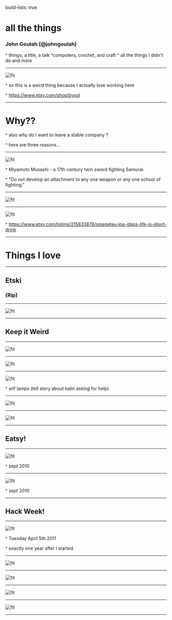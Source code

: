 build-lists: true

# all the things 

### John Goulah (@johngoulah)

^ things, a title, a talk 
^computers, crochet, and craft
^ all the things I didn't do and more 

---

![fit](images/loveetsy.jpg)

^ so this is a weird thing because I actually love working here

^ https://www.etsy.com/shop/bysol

---

# Why??

^ also why do I want to leave a stable company ?

^ here are three reasons...

---

![fit](images/miyamoto-musashi-.jpg)

^ Miyamoto Musashi - a 17th century twin sword fighting Samurai.

^ "Do not develop an attachment to any one weapon or any one school of fighting."

---

![fit](images/magic-happens.jpg)

---

![fit](images/short.jpg)

^ https://www.etsy.com/listing/215833878/spiegelau-ipa-glass-life-is-short-drink

---

# Things I love

---

## Etski
### (Rip)

---

![fit](images/etski.png)

---


## Keep it Weird

---

![fit](images/chicken.jpg)

---

![fit](images/haircuts.jpg)

---

![fit](images/lamp.png)

^ wtf lamps (tell story about kalin asking for help)

---

![fit](images/chadsanta.jpg)

---

![fit](images/dude.jpg)

---

## Eatsy!

---

![fit](images/eatsy-2010.jpg)

^ sept 2010

---

![fit](images/pancakes.jpg)

^ sept 2010

---

## Hack Week!

---

![fit](images/hackweek1.png)

^ Tuesday April 5th 2011

^ exactly one year after i started

---

![fit](images/devtools.jpg)

---

![fit](images/musiconetsy.jpg)

---

![fit](images/elephant-rider.jpg)

---

![fit](images/craftfair.jpg)

---

